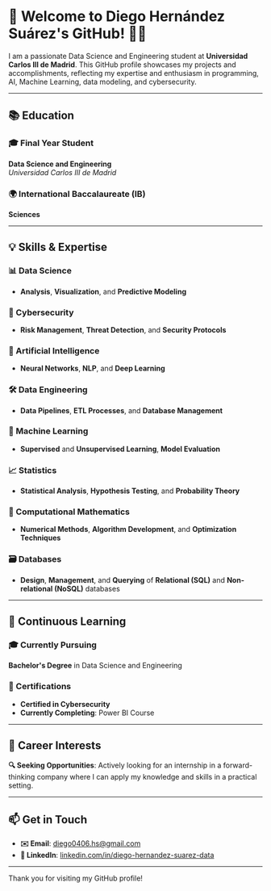 # 🌟 Welcome to Diego Hernández Suárez's GitHub! 👾👋

I am a passionate Data Science and Engineering student at **Universidad Carlos III de Madrid**. This GitHub profile showcases my projects and accomplishments, reflecting my expertise and enthusiasm in programming, AI, Machine Learning, data modeling, and cybersecurity.

---

## 📚 Education
### 🎓 Final Year Student
**Data Science and Engineering**  
_Universidad Carlos III de Madrid_

### 🌍 International Baccalaureate (IB)
**Sciences**

---

## 💡 Skills & Expertise
### 📊 Data Science
- **Analysis**, **Visualization**, and **Predictive Modeling**

### 🔐 Cybersecurity
- **Risk Management**, **Threat Detection**, and **Security Protocols**

### 🤖 Artificial Intelligence
- **Neural Networks**, **NLP**, and **Deep Learning**

### 🛠️ Data Engineering
- **Data Pipelines**, **ETL Processes**, and **Database Management**

### 🧠 Machine Learning
- **Supervised** and **Unsupervised Learning**, **Model Evaluation**

### 📈 Statistics
- **Statistical Analysis**, **Hypothesis Testing**, and **Probability Theory**

### 🔢 Computational Mathematics
- **Numerical Methods**, **Algorithm Development**, and **Optimization Techniques**

### 🗃️ Databases
- **Design**, **Management**, and **Querying** of **Relational (SQL)** and **Non-relational (NoSQL)** databases

---

## 🌱 Continuous Learning
### 🎓 Currently Pursuing
**Bachelor's Degree** in Data Science and Engineering

### 🏅 Certifications
- **Certified in Cybersecurity**
- **Currently Completing**: Power BI Course

---

## 🚀 Career Interests
**🔍 Seeking Opportunities**: Actively looking for an internship in a forward-thinking company where I can apply my knowledge and skills in a practical setting.

---

## 📫 Get in Touch
- **✉️ Email**: [diego0406.hs@gmail.com](mailto:diego0406.hs@gmail.com)
- **🔗 LinkedIn**: [linkedin.com/in/diego-hernandez-suarez-data](https://linkedin.com/in/diego-hernandez-suarez-data)

---

Thank you for visiting my GitHub profile!


